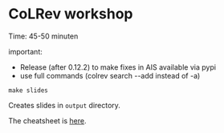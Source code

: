 # CoLRev workshop

Time: 45-50 minuten

important:

- Release (after 0.12.2) to make fixes in AIS available via pypi
- use full commands (colrev search --add instead of -a)


```
make slides
```

Creates slides in `output` directory.

The cheatsheet is [here](cheatsheed.md).